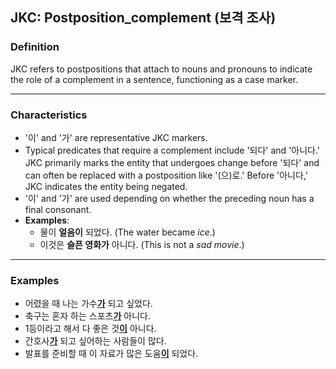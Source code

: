 ## JKC: Postposition_complement (보격 조사)

### Definition
JKC refers to postpositions that attach to nouns and pronouns to indicate the role of a complement in a sentence, functioning as a case marker.

---

### Characteristics
- '이' and '가' are representative JKC markers. 
- Typical predicates that require a complement include '되다' and '아니다.' JKC primarily marks the entity that undergoes change before '되다' and can often be replaced with a postposition like '(으)로.' Before '아니다,' JKC indicates the entity being negated.
- '이' and '가' are used depending on whether the preceding noun has a final consonant.
- **Examples**:
    - 물이 **얼음이** 되었다. (The water became *ice*.)
    - 이것은 **슬픈 영화가** 아니다. (This is not a *sad movie*.)

---

### Examples
- 어렸을 때 나는 가수<ins>**가**</ins> 되고 싶었다.
- 축구는 혼자 하는 스포츠<ins>**가**</ins> 아니다.
- 1등이라고 해서 다 좋은 것<ins>**이**</ins> 아니다.
- 간호사<ins>**가**</ins> 되고 싶어하는 사람들이 많다.
- 발표를 준비할 때 이 자료가 많은 도움<ins>**이**</ins> 되었다.